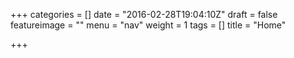 +++
categories = []
date = "2016-02-28T19:04:10Z"
draft = false
featureimage = ""
menu = "nav"
weight = 1
tags = []
title = "Home"

+++
